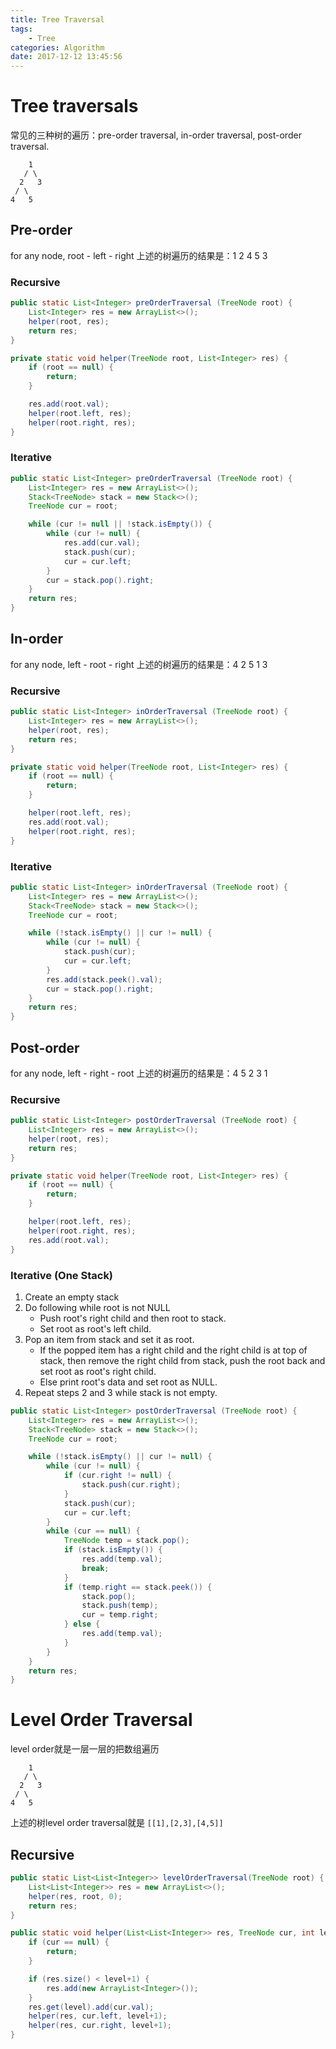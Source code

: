 ```yaml
---
title: Tree Traversal
tags:
    - Tree
categories: Algorithm
date: 2017-12-12 13:45:56
---
```


# Tree traversals
常见的三种树的遍历：pre-order traversal, in-order traversal, post-order traversal.
```
    1
   / \
  2   3
 / \
4   5
```
## Pre-order
for any node, root - left - right
上述的树遍历的结果是：1 2 4 5 3

### Recursive
```java
public static List<Integer> preOrderTraversal (TreeNode root) {
    List<Integer> res = new ArrayList<>();
    helper(root, res);
    return res;
}

private static void helper(TreeNode root, List<Integer> res) {
    if (root == null) {
        return;
    }

    res.add(root.val);
    helper(root.left, res);
    helper(root.right, res);
}
```
<!-- more -->

### Iterative
```java
public static List<Integer> preOrderTraversal (TreeNode root) {
    List<Integer> res = new ArrayList<>();
    Stack<TreeNode> stack = new Stack<>();
    TreeNode cur = root;

    while (cur != null || !stack.isEmpty()) {
        while (cur != null) {
            res.add(cur.val);
            stack.push(cur);
            cur = cur.left;
        }
        cur = stack.pop().right;
    }
    return res;
}
```

## In-order
for any node, left - root - right
上述的树遍历的结果是：4 2 5 1 3

### Recursive
```java
public static List<Integer> inOrderTraversal (TreeNode root) {
    List<Integer> res = new ArrayList<>();
    helper(root, res);
    return res;
}

private static void helper(TreeNode root, List<Integer> res) {
    if (root == null) {
        return;
    }

    helper(root.left, res);
    res.add(root.val);
    helper(root.right, res);
}
```

### Iterative
```java
public static List<Integer> inOrderTraversal (TreeNode root) {
    List<Integer> res = new ArrayList<>();
    Stack<TreeNode> stack = new Stack<>();
    TreeNode cur = root;

    while (!stack.isEmpty() || cur != null) {
        while (cur != null) {
            stack.push(cur);
            cur = cur.left;
        }
        res.add(stack.peek().val);
        cur = stack.pop().right;
    }
    return res;
}
```

## Post-order
for any node, left - right - root
上述的树遍历的结果是：4 5 2 3 1

### Recursive
```java
public static List<Integer> postOrderTraversal (TreeNode root) {
    List<Integer> res = new ArrayList<>();
    helper(root, res);
    return res;
}

private static void helper(TreeNode root, List<Integer> res) {
    if (root == null) {
        return;
    }

    helper(root.left, res);
    helper(root.right, res);
    res.add(root.val);
}
```

### Iterative (One Stack)
1. Create an empty stack
2. Do following while root is not NULL
    - Push root's right child and then root to stack.
    - Set root as root's left child.
3. Pop an item from stack and set it as root.
    - If the popped item has a right child and the right child is at top of stack, then remove the right child from stack, push the root back and set root as root's right child.
    - Else print root's data and set root as NULL.
4. Repeat steps 2 and 3 while stack is not empty.

```java
public static List<Integer> postOrderTraversal (TreeNode root) {
    List<Integer> res = new ArrayList<>();
    Stack<TreeNode> stack = new Stack<>();
    TreeNode cur = root;

    while (!stack.isEmpty() || cur != null) {
        while (cur != null) {
            if (cur.right != null) {
                stack.push(cur.right);
            }
            stack.push(cur);
            cur = cur.left;
        }
        while (cur == null) {
            TreeNode temp = stack.pop();
            if (stack.isEmpty()) {
                res.add(temp.val);
                break;
            }
            if (temp.right == stack.peek()) {
                stack.pop();
                stack.push(temp);
                cur = temp.right;
            } else {
                res.add(temp.val);
            }
        }
    }
    return res;
}
```
# Level Order Traversal
level order就是一层一层的把数组遍历
```
    1
   / \
  2   3
 / \
4   5
```
上述的树level order traversal就是
`[[1],[2,3],[4,5]]`

## Recursive
```java
public static List<List<Integer>> levelOrderTraversal(TreeNode root) {
    List<List<Integer>> res = new ArrayList<>();
    helper(res, root, 0);
    return res;
}

public static void helper(List<List<Integer>> res, TreeNode cur, int level) {
    if (cur == null) {
        return;
    }

    if (res.size() < level+1) {
        res.add(new ArrayList<Integer>());
    }
    res.get(level).add(cur.val);
    helper(res, cur.left, level+1);
    helper(res, cur.right, level+1);
}
```
